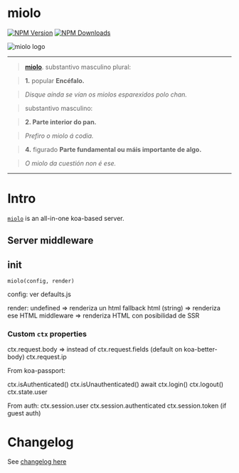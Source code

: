 # miolo
[![NPM Version](https://badge.fury.io/js/miolo.svg)](https://www.npmjs.com/package/miolo)
[![NPM Downloads](https://img.shields.io/npm/dm/miolo.svg?style=flat)](https://www.npmjs.com/package/miolo)

![miolo logo](https://www.afialapis.com/os/miolo/logo.png)

---

> **[miolo](https://academia.gal/dicionario/-/termo/miolo)**. substantivo masculino plural:

> **1.** popular **Encéfalo.**

> _Disque aínda se vían os miolos esparexidos polo chan._

> substantivo masculino:

> **2. Parte interior do pan.**

> _Prefiro o miolo á codia._

> **4.** figurado **Parte fundamental ou máis importante de algo.**

> _O miolo da cuestión non é ese._


---

# Intro

[`miolo`](https://www.afialapis.com/os/miolo) is an all-in-one koa-based server.


## Server middleware

## init

```miolo(config, render)```

config: ver defaults.js

render:
	undefined         => renderiza un html fallback
	html     (string) => renderiza ese HTML
	middleware        => renderiza HTML con posibilidad de SSR

### Custom `ctx` properties

  ctx.request.body => instead of ctx.request.fields (default on koa-better-body)
  ctx.request.ip

  From koa-passport:

  ctx.isAuthenticated()
  ctx.isUnauthenticated()
  await ctx.login()
  ctx.logout()
  ctx.state.user

  From auth:
    ctx.session.user
    ctx.session.authenticated
    ctx.session.token (if guest auth)
                 



# Changelog

See [changelog here](https://github.com/afialapis/miolo/blob/main/CHANGELOG.md)
